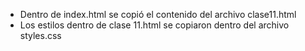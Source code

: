 - Dentro de index.html se copió el contenido del archivo clase11.html
- Los estilos dentro de clase 11.html se copiaron dentro del archivo styles.css